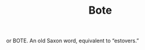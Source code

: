 ---
title: Bote
letter: B
permalink: "/definitions/bld-bote-2.html"
body: or BOTE. An old Saxon word, equivalent to “estovers.”
published_at: '2018-07-07'
source: Black's Law Dictionary 2nd Ed (1910)
layout: post
---